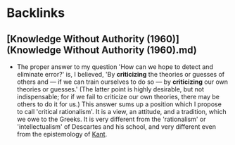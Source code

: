 
# Backlinks
## [Knowledge Without Authority (1960)](Knowledge Without Authority (1960).md)
-  The proper answer to my question 'How can we hope to detect and eliminate error?' is, I believed, 'By __criticizing__ the theories or guesses of others and — if we can train ourselves to do so — by __criticizing__ our own theories or guesses.' (The latter point is highly desirable, but not indispensable; for if we fail to criticize our own theories, there may be others to do it for us.) This answer sums up a position which I propose to call 'critical rationalism'. It is a view, an attitude, and a tradition, which we owe to the Greeks. It is very different from the 'rationalism' or 'intellectualism' of Descartes and his school, and very different even from the epistemology of [Kant](Kant.md).

